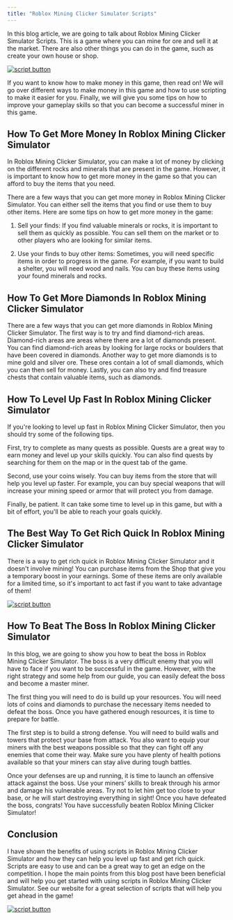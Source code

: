 ```yaml
---
title: "Roblox Mining Clicker Simulator Scripts"
---
```


In this blog article, we are going to talk about Roblox Mining Clicker Simulator Scripts. This is a game where you can mine for ore and sell it at the market. There are also other things you can do in the game, such as create your own house or shop.

[![script button](https://github.com/modapks/modapks.github.io/blob/main/button.png?raw=true)](https://modmenu.vip/get-latest-apk)


If you want to know how to make money in this game, then read on! We will go over different ways to make money in this game and how to use scripting to make it easier for you. Finally, we will give you some tips on how to improve your gameplay skills so that you can become a successful miner in this game.

## How To Get More Money In Roblox Mining Clicker Simulator
In Roblox Mining Clicker Simulator, you can make a lot of money by clicking on the different rocks and minerals that are present in the game. However, it is important to know how to get more money in the game so that you can afford to buy the items that you need.

There are a few ways that you can get more money in Roblox Mining Clicker Simulator. You can either sell the items that you find or use them to buy other items. Here are some tips on how to get more money in the game:

1. Sell your finds: If you find valuable minerals or rocks, it is important to sell them as quickly as possible. You can sell them on the market or to other players who are looking for similar items.

2. Use your finds to buy other items: Sometimes, you will need specific items in order to progress in the game. For example, if you want to build a shelter, you will need wood and nails. You can buy these items using your found minerals and rocks.

## How To Get More Diamonds In Roblox Mining Clicker Simulator

There are a few ways that you can get more diamonds in Roblox Mining Clicker Simulator. The first way is to try and find diamond-rich areas. Diamond-rich areas are areas where there are a lot of diamonds present. You can find diamond-rich areas by looking for large rocks or boulders that have been covered in diamonds. Another way to get more diamonds is to mine gold and silver ore. These ores contain a lot of small diamonds, which you can then sell for money. Lastly, you can also try and find treasure chests that contain valuable items, such as diamonds.

## How To Level Up Fast In Roblox Mining Clicker Simulator
If you're looking to level up fast in Roblox Mining Clicker Simulator, then you should try some of the following tips.

First, try to complete as many quests as possible. Quests are a great way to earn money and level up your skills quickly. You can also find quests by searching for them on the map or in the quest tab of the game.

Second, use your coins wisely. You can buy items from the store that will help you level up faster. For example, you can buy special weapons that will increase your mining speed or armor that will protect you from damage.

Finally, be patient. It can take some time to level up in this game, but with a bit of effort, you'll be able to reach your goals quickly.

## The Best Way To Get Rich Quick In Roblox Mining Clicker Simulator

There is a way to get rich quick in Roblox Mining Clicker Simulator and it doesn't involve mining! You can purchase items from the Shop that give you a temporary boost in your earnings. Some of these items are only available for a limited time, so it's important to act fast if you want to take advantage of them!

[![script button](https://github.com/modapks/modapks.github.io/blob/main/button.png?raw=true)](https://modmenu.vip/get-latest-apk)

## How To Beat The Boss In Roblox Mining Clicker Simulator
In this blog, we are going to show you how to beat the boss in Roblox Mining Clicker Simulator. The boss is a very difficult enemy that you will have to face if you want to be successful in the game. However, with the right strategy and some help from our guide, you can easily defeat the boss and become a master miner.

The first thing you will need to do is build up your resources. You will need lots of coins and diamonds to purchase the necessary items needed to defeat the boss. Once you have gathered enough resources, it is time to prepare for battle.

The first step is to build a strong defense. You will need to build walls and towers that protect your base from attack. You also want to equip your miners with the best weapons possible so that they can fight off any enemies that come their way. Make sure you have plenty of health potions available so that your miners can stay alive during tough battles.

Once your defenses are up and running, it is time to launch an offensive attack against the boss. Use your miners’ skills to break through his armor and damage his vulnerable areas. Try not to let him get too close to your base, or he will start destroying everything in sight! Once you have defeated the boss, congrats! You have successfully beaten Roblox Mining Clicker Simulator!

## Conclusion

I have shown the benefits of using scripts in Roblox Mining Clicker Simulator and how they can help you level up fast and get rich quick. Scripts are easy to use and can be a great way to get an edge on the competition. I hope the main points from this blog post have been beneficial and will help you get started with using scripts in Roblox Mining Clicker Simulator. See our website for a great selection of scripts that will help you get ahead in the game!

[![script button](https://github.com/modapks/modapks.github.io/blob/main/button.png?raw=true)](https://modmenu.vip/get-latest-apk)